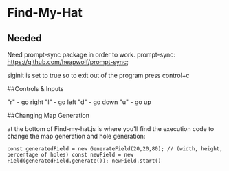 # Find-My-Hat

## Needed
Need prompt-sync package in order to work.
prompt-sync: https://github.com/heapwolf/prompt-sync;

siginit is set to true so to exit out of the program press control+c

##Controls & Inputs

"r" - go right
"l" - go left
"d" - go down
"u" - go up

##Changing Map Generation

at the bottom of Find-my-hat.js is where you'll find the execution code to change the map generation and hole generation:

`
const generatedField = new GenerateField(20,20,80); // (width, height, percentage of holes)
const newField = new Field(generatedField.generate());
newField.start()
`
